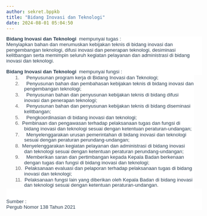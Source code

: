 ```yaml
---
author: sekret.bppkb
title: "Bidang Inovasi dan Teknologi"
date: 2024-08-01 05:04:50
---
```

<p class="MsoNormal" style="line-height: 1.1; background: white; margin: 0cm -16.5pt 0cm 0cm; text-align: left;"><span style="font-size: 10pt; font-family: arial, helvetica, sans-serif;"><strong><span style="color: #2b3e50;"><span style="vertical-align: inherit;"><span style="vertical-align: inherit;">Bidang Inovasi dan Teknologi</span></span></span></strong><span style="color: #2b3e50;"><span style="vertical-align: inherit;"><span style="vertical-align: inherit;"> &nbsp;mempunyai tugas :</span></span></span></span></p>

<p class="MsoNormal" style="line-height: 1.1; background: white; margin: 0cm -16.5pt 0cm 0cm; text-align: left;"><span style="font-size: 10pt; font-family: arial, helvetica, sans-serif; color: #2b3e50;"><span style="vertical-align: inherit;"><span style="vertical-align: inherit;">Menyiapkan bahan dan merumuskan kebijakan teknis di bidang inovasi dan pengembangan teknologi, difusi inovasi dan penerapan teknologi, desiminasi kelitbangan serta memimpin seluruh kegiatan pelayanan dan administrasi di bidang inovasi dan teknologi.</span></span></span></p>

<p class="MsoNormal" style="line-height: 1.1; background: white; margin: 0cm -16.5pt 0cm 0cm; text-align: left;"><span style="font-size: 10pt; font-family: arial, helvetica, sans-serif; color: #666666;">&nbsp;</span></p>

<p class="MsoNormal" style="line-height: 1.1; background: white; margin: 0cm -16.5pt 0cm 0cm; text-align: left;"><span style="font-size: 10pt; font-family: arial, helvetica, sans-serif;"><strong><span style="color: #2b3e50;"><span style="vertical-align: inherit;"><span style="vertical-align: inherit;">Bidang Inovasi dan Teknologi</span></span></span></strong><span style="color: #2b3e50;"><span style="vertical-align: inherit;"><span style="vertical-align: inherit;"> &nbsp;mempunyai fungsi :</span></span></span></span></p>

<p class="MsoNormal" style="text-indent: -18pt; line-height: 1.1; background: white; margin: 0cm 0cm 0cm 36pt; text-align: left;"><span style="font-size: 10pt; font-family: arial, helvetica, sans-serif;"><span style="color: #666666;"><span style="vertical-align: inherit;"><span style="vertical-align: inherit;">1.</span></span><span style="font-style: normal; font-variant: normal; font-size-adjust: none; font-kerning: auto; font-optical-sizing: auto; font-feature-settings: normal; font-variation-settings: normal; font-weight: normal; font-stretch: normal; line-height: normal;">&nbsp;&nbsp;&nbsp;&nbsp;</span></span><span style="color: #2b3e50;"><span style="vertical-align: inherit;"><span style="vertical-align: inherit;"> Penyusunan program kerja di Bidang Inovasi dan Teknologi;</span></span></span></span></p>

<p class="MsoNormal" style="text-indent: -18pt; line-height: 1.1; background: white; margin: 0cm 0cm 0cm 36pt; text-align: left;"><span style="font-size: 10pt; font-family: arial, helvetica, sans-serif;"><span style="color: #666666;"><span style="vertical-align: inherit;"><span style="vertical-align: inherit;">2.</span></span><span style="font-style: normal; font-variant: normal; font-size-adjust: none; font-kerning: auto; font-optical-sizing: auto; font-feature-settings: normal; font-variation-settings: normal; font-weight: normal; font-stretch: normal; line-height: normal;">&nbsp;&nbsp;&nbsp;&nbsp;</span></span><span style="color: #2b3e50;"><span style="vertical-align: inherit;"><span style="vertical-align: inherit;"> Penyusunan bahan dan pembahasan kebijakan teknis di bidang inovasi dan pengembangan teknologi;</span></span></span></span></p>

<p class="MsoNormal" style="text-indent: -18pt; line-height: 1.1; background: white; margin: 0cm 0cm 0cm 36pt; text-align: left;"><span style="font-size: 10pt; font-family: arial, helvetica, sans-serif;"><span style="color: #666666;"><span style="vertical-align: inherit;"><span style="vertical-align: inherit;">3.</span></span><span style="font-style: normal; font-variant: normal; font-size-adjust: none; font-kerning: auto; font-optical-sizing: auto; font-feature-settings: normal; font-variation-settings: normal; font-weight: normal; font-stretch: normal; line-height: normal;">&nbsp;&nbsp;&nbsp;&nbsp;</span></span><span style="color: #2b3e50;"><span style="vertical-align: inherit;"><span style="vertical-align: inherit;"> Penyusunan bahan dan penyusunan kebijakan teknis di bidang difusi inovasi dan penerapan teknologi;</span></span></span></span></p>

<p class="MsoNormal" style="text-indent: -18pt; line-height: 1.1; background: white; margin: 0cm 0cm 0cm 36pt; text-align: left;"><span style="font-size: 10pt; font-family: arial, helvetica, sans-serif;"><span style="color: #666666;"><span style="vertical-align: inherit;"><span style="vertical-align: inherit;">4.</span></span><span style="font-style: normal; font-variant: normal; font-size-adjust: none; font-kerning: auto; font-optical-sizing: auto; font-feature-settings: normal; font-variation-settings: normal; font-weight: normal; font-stretch: normal; line-height: normal;">&nbsp;&nbsp;&nbsp;&nbsp;</span></span><span style="color: #2b3e50;"><span style="vertical-align: inherit;"><span style="vertical-align: inherit;"> Penyusunan bahan dan penyusunan kebijakan teknis di bidang diseminasi kelitbangan;</span></span></span></span></p>

<p class="MsoNormal" style="text-indent: -18pt; line-height: 1.1; background: white; margin: 0cm 0cm 0cm 36pt; text-align: left;"><span style="font-size: 10pt; font-family: arial, helvetica, sans-serif;"><span style="color: #666666;"><span style="vertical-align: inherit;"><span style="vertical-align: inherit;">5.</span></span><span style="font-style: normal; font-variant: normal; font-size-adjust: none; font-kerning: auto; font-optical-sizing: auto; font-feature-settings: normal; font-variation-settings: normal; font-weight: normal; font-stretch: normal; line-height: normal;">&nbsp;&nbsp;&nbsp;&nbsp;</span></span><span style="color: #2b3e50;"><span style="vertical-align: inherit;"><span style="vertical-align: inherit;"> Pengkoordinasian di bidang inovasi dan teknologi;</span></span></span></span></p>

<p class="MsoNormal" style="text-indent: -18pt; line-height: 1.1; background: white; margin: 0cm 0cm 0cm 36pt; text-align: left;"><span style="font-size: 10pt; font-family: arial, helvetica, sans-serif;"><span style="color: #666666;"><span style="vertical-align: inherit;"><span style="vertical-align: inherit;">6.</span></span><span style="font-style: normal; font-variant: normal; font-size-adjust: none; font-kerning: auto; font-optical-sizing: auto; font-feature-settings: normal; font-variation-settings: normal; font-weight: normal; font-stretch: normal; line-height: normal;">&nbsp;</span></span><span style="color: #2b3e50;"><span style="vertical-align: inherit;"><span style="vertical-align: inherit;"> Pembinaan dan pengawasan terhadap pelaksanaan tugas dan fungsi di bidang inovasi dan teknologi sesuai dengan ketentuan peraturan-undangan;</span></span></span></span></p>

<p class="MsoNormal" style="text-indent: -18pt; line-height: 1.1; background: white; margin: 0cm 0cm 0cm 36pt; text-align: left;"><span style="font-size: 10pt; font-family: arial, helvetica, sans-serif;"><span style="color: #666666;"><span style="vertical-align: inherit;"><span style="vertical-align: inherit;">7.</span></span><span style="font-style: normal; font-variant: normal; font-size-adjust: none; font-kerning: auto; font-optical-sizing: auto; font-feature-settings: normal; font-variation-settings: normal; font-weight: normal; font-stretch: normal; line-height: normal;">&nbsp;&nbsp;&nbsp;&nbsp;</span></span><span style="color: #2b3e50;"><span style="vertical-align: inherit;"><span style="vertical-align: inherit;"> Menyelenggarakan urusan pemerintahan di bidang inovasi dan teknologi sesuai dengan peraturan perundang-undangan;</span></span></span></span></p>

<p class="MsoNormal" style="text-indent: -18pt; line-height: 1.1; background: white; margin: 0cm 0cm 0cm 36pt; text-align: left;"><span style="font-size: 10pt; font-family: arial, helvetica, sans-serif;"><span style="color: #666666;"><span style="vertical-align: inherit;"><span style="vertical-align: inherit;">8.</span></span><span style="font-style: normal; font-variant: normal; font-size-adjust: none; font-kerning: auto; font-optical-sizing: auto; font-feature-settings: normal; font-variation-settings: normal; font-weight: normal; font-stretch: normal; line-height: normal;">&nbsp;</span></span><span style="color: #2b3e50;"><span style="vertical-align: inherit;"><span style="vertical-align: inherit;"> Menyelenggarakan kegiatan pelayanan dan administrasi di bidang inovasi dan teknologi sesuai dengan ketentuan peraturan perundang-undangan;</span></span></span></span></p>

<p class="MsoNormal" style="text-indent: -18pt; line-height: 1.1; background: white; margin: 0cm 0cm 0cm 36pt; text-align: left;"><span style="font-size: 10pt; font-family: arial, helvetica, sans-serif;"><span style="color: #666666;"><span style="vertical-align: inherit;"><span style="vertical-align: inherit;">9.</span></span><span style="font-style: normal; font-variant: normal; font-size-adjust: none; font-kerning: auto; font-optical-sizing: auto; font-feature-settings: normal; font-variation-settings: normal; font-weight: normal; font-stretch: normal; line-height: normal;">&nbsp;&nbsp;&nbsp;&nbsp;</span></span><span style="color: #2b3e50;"><span style="vertical-align: inherit;"><span style="vertical-align: inherit;"> Memberikan saran dan pertimbangan kepada Kepala Badan berkenaan dengan tugas dan fungsi di bidang inovasi dan teknologi;</span></span></span></span></p>

<p class="MsoNormal" style="text-indent: -18pt; line-height: 1.1; background: white; margin: 0cm 0cm 0cm 36pt; text-align: left;"><span style="font-size: 10pt; font-family: arial, helvetica, sans-serif;"><span style="color: #666666;"><span style="vertical-align: inherit;"><span style="vertical-align: inherit;">10.</span></span><span style="font-style: normal; font-variant: normal; font-size-adjust: none; font-kerning: auto; font-optical-sizing: auto; font-feature-settings: normal; font-variation-settings: normal; font-weight: normal; font-stretch: normal; line-height: normal;">&nbsp;</span></span><span style="color: #2b3e50;"><span style="vertical-align: inherit;"><span style="vertical-align: inherit;"> Pelaksanaan evaluasi dan pelaporan terhadap pelaksanaan tugas di bidang inovasi dan teknologi;</span></span></span></span></p>

<p class="MsoNormal" style="text-indent: -18pt; line-height: 1.1; background: white; margin: 0cm 0cm 0cm 36pt; text-align: left;"><span style="font-size: 10pt; font-family: arial, helvetica, sans-serif;"><span style="color: #666666;"><span style="vertical-align: inherit;"><span style="vertical-align: inherit;">11.</span></span><span style="font-style: normal; font-variant: normal; font-size-adjust: none; font-kerning: auto; font-optical-sizing: auto; font-feature-settings: normal; font-variation-settings: normal; font-weight: normal; font-stretch: normal; line-height: normal;">&nbsp;</span></span><span style="color: #2b3e50;"><span style="vertical-align: inherit;"><span style="vertical-align: inherit;"> Pelaksanaan fungsi lain yang diberikan oleh Kepala Badan di bidang inovasi dan teknologi sesuai dengan ketentuan peraturan-undangan.</span></span></span></span></p>

<p class="MsoNormal" style="line-height: 1.1; background: white; margin: 0cm -16.5pt 0cm 0cm; text-align: left;"><span style="font-size: 10pt; font-family: arial, helvetica, sans-serif; color: #666666;">&nbsp;</span></p>

<p class="MsoNormal" style="line-height: 1.1; background: white; margin: 0cm -16.5pt 0cm 0cm; text-align: left;"><span style="font-size: 10pt; font-family: arial, helvetica, sans-serif; color: #666666;">&nbsp;</span></p>

<p class="MsoNormal" style="line-height: 1.1; background: white; margin: 0cm -16.5pt 0cm 0cm; text-align: left;"><span style="font-size: 10pt; font-family: arial, helvetica, sans-serif; color: #2b3e50;"><span style="vertical-align: inherit;"><span style="vertical-align: inherit;">Sumber :</span></span></span></p>

<p class="MsoNormal" style="line-height: 1.1; background: white; margin: 0cm -16.5pt 0cm 0cm; text-align: left;"><span style="font-size: 10pt; font-family: arial, helvetica, sans-serif; color: #2b3e50;"><span style="vertical-align: inherit;"><span style="vertical-align: inherit;">Pergub Nomor 138 Tahun 2021</span></span></span></p>

